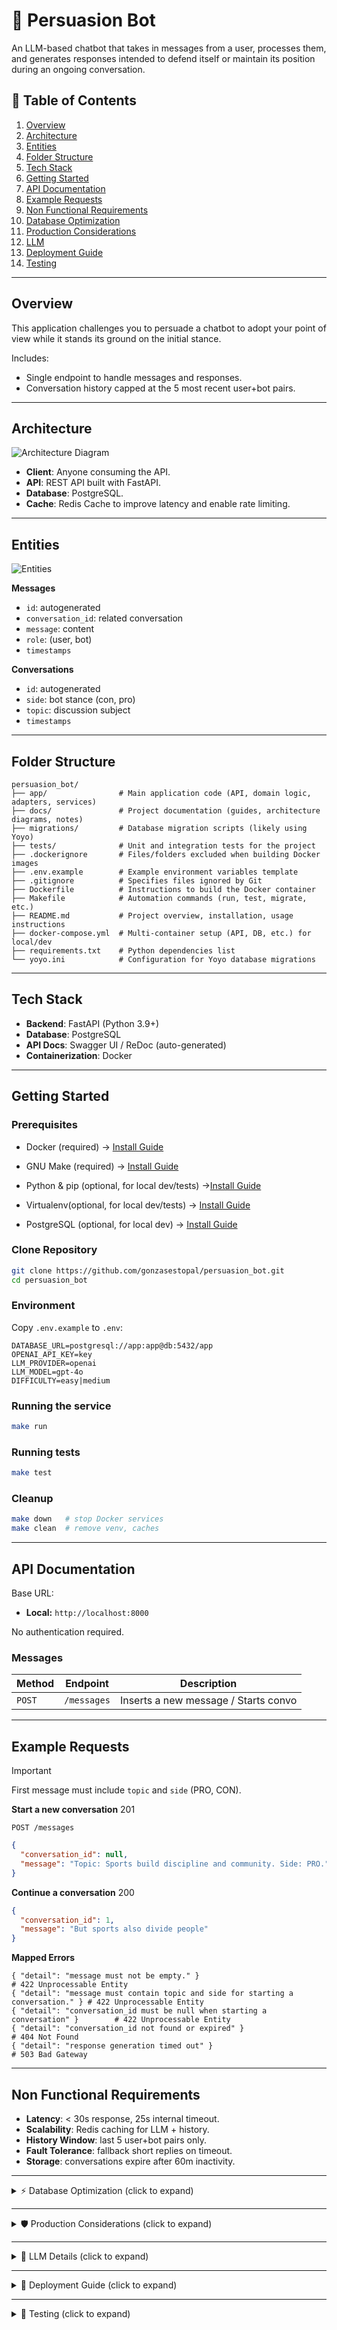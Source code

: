 # 🤖 Persuasion Bot
An LLM-based chatbot that takes in messages from a user, processes them, and generates responses intended to defend itself or maintain its position during an ongoing conversation.

## 📜 Table of Contents
1. [Overview](#overview)
2. [Architecture](#architecture)
3. [Entities](#entities)
4. [Folder Structure](#folder-structure)
5. [Tech Stack](#tech-stack)
6. [Getting Started](#getting-started)
7. [API Documentation](#api-documentation)
8. [Example Requests](#example-requests)
9. [Non Functional Requirements](#non-functional-requirements)
10. [Database Optimization](#database-optimization)
11. [Production Considerations](#production-considerations)
12. [LLM](#llm)
13. [Deployment Guide](#deployment-guide)
14. [Testing](#testing)

---

## Overview
This application challenges you to persuade a chatbot to adopt your point of view while it stands its ground on the initial stance.

Includes:
- Single endpoint to handle messages and responses.
- Conversation history capped at the 5 most recent user+bot pairs.

---

## Architecture
![Architecture Diagram](docs/architecture.png?v=2)

- **Client**: Anyone consuming the API.
- **API**: REST API built with FastAPI.
- **Database**: PostgreSQL.
- **Cache**: Redis Cache to improve latency and enable rate limiting.

---

## Entities
![Entities](docs/entities.png)

**Messages**
- `id`: autogenerated
- `conversation_id`: related conversation
- `message`: content
- `role`: (user, bot)
- `timestamps`

**Conversations**
- `id`: autogenerated
- `side`: bot stance (con, pro)
- `topic`: discussion subject
- `timestamps`

---

## Folder Structure
```text
persuasion_bot/
├── app/                # Main application code (API, domain logic, adapters, services)
├── docs/               # Project documentation (guides, architecture diagrams, notes)
├── migrations/         # Database migration scripts (likely using Yoyo)
├── tests/              # Unit and integration tests for the project
├── .dockerignore       # Files/folders excluded when building Docker images
├── .env.example        # Example environment variables template
├── .gitignore          # Specifies files ignored by Git
├── Dockerfile          # Instructions to build the Docker container
├── Makefile            # Automation commands (run, test, migrate, etc.)
├── README.md           # Project overview, installation, usage instructions
├── docker-compose.yml  # Multi-container setup (API, DB, etc.) for local/dev
├── requirements.txt    # Python dependencies list
└── yoyo.ini            # Configuration for Yoyo database migrations
```

---

## Tech Stack
- **Backend**: FastAPI (Python 3.9+)
- **Database**: PostgreSQL
- **API Docs**: Swagger UI / ReDoc (auto-generated)
- **Containerization**: Docker

---

## Getting Started

### Prerequisites
- Docker (required) → [Install Guide](https://docs.docker.com/engine/install/)
- GNU Make (required) → [Install Guide](https://www.gnu.org/software/make/)

- Python & pip (optional, for local dev/tests) →[Install Guide](https://wiki.python.org/moin/BeginnersGuide/Download)
- Virtualenv(optional, for local dev/tests) → [Install Guide](https://virtualenv.pypa.io/en/latest/installation.html)
- PostgreSQL (optional, for local dev)  → [Install Guide](https://www.postgresql.org/docs/current/tutorial-install.html)

### Clone Repository
```bash
git clone https://github.com/gonzasestopal/persuasion_bot.git
cd persuasion_bot
```

### Environment
Copy `.env.example` to `.env`:
```
DATABASE_URL=postgresql://app:app@db:5432/app
OPENAI_API_KEY=key
LLM_PROVIDER=openai
LLM_MODEL=gpt-4o
DIFFICULTY=easy|medium
```

### Running the service
```bash
make run
```

### Running tests
```bash
make test
```

### Cleanup
```bash
make down   # stop Docker services
make clean  # remove venv, caches
```

---

## API Documentation

Base URL:
- **Local:** `http://localhost:8000`

No authentication required.

### Messages
| Method | Endpoint    | Description                       |
|--------|------------|-----------------------------------|
| `POST` | `/messages`| Inserts a new message / Starts convo |

---

## Example Requests

> [!IMPORTANT]
> First message must include `topic` and `side` (PRO, CON).

**Start a new conversation** 201
```http
POST /messages
```
```json
{
  "conversation_id": null,
  "message": "Topic: Sports build discipline and community. Side: PRO."
}
```

**Continue a conversation** 200
```json
{
  "conversation_id": 1,
  "message": "But sports also divide people"
}
```

**Mapped Errors**
```
{ "detail": "message must not be empty." }                                       # 422 Unprocessable Entity
{ "detail": "message must contain topic and side for starting a conversation." } # 422 Unprocessable Entity
{ "detail": "conversation_id must be null when starting a conversation" }        # 422 Unprocessable Entity
{ "detail": "conversation_id not found or expired" }                             # 404 Not Found
{ "detail": "response generation timed out" }                                    # 503 Bad Gateway
````

---

## Non Functional Requirements
- **Latency**: < 30s response, 25s internal timeout.
- **Scalability**: Redis caching for LLM + history.
- **History Window**: last 5 user+bot pairs only.
- **Fault Tolerance**: fallback short replies on timeout.
- **Storage**: conversations expire after 60m inactivity.

---

<details>
  <summary>⚡ Database Optimization (click to expand)</summary>

- **conversations (expires_at)**
  Speeds up lookups for active conversations.

- **messages (conversation_id, created_at)**
  Optimizes retrieval of the last N messages.

- **messages (conversation_id, created_at DESC, id DESC)**
  Optimizes “latest N” queries with deterministic ordering.

</details>

---

<details>
  <summary>🛡️ Production Considerations (click to expand)</summary>

- Expired conversations not physically deleted (cleanup job needed in prod).
- Use **atomic transactions** to store user+bot messages together.

**Caching Strategy**
1. **Idempotency keys** → prevent retries from duplicating.
2. **Conversation history cache** → Redis, TTL 30–60m.
3. **LLM reply cache** → hash-based key, TTL 1–24h.

</details>

---

<details>
  <summary>🧠 LLM Details (click to expand)</summary>

We support **OpenAI GPT-4o** and **Anthropic Claude 3.5**.

- **Prompt budget:** ≤ 3k tokens.
- **Output cap:** ~80–120 tokens.
- **Window:** last 5 user+bot pairs included.

**GPT-4o**
- Fastest, first tokens in 1–2s, usually <10s for full reply.

**Claude 3.5 Sonnet**
- More conversational, <10s medium replies, slightly slower than GPT-4o.

**Claude 3.5 Opus**
- Excluded (too slow, can exceed 30s SLA).

</details>

---

<details>
  <summary>🚀 Deployment Guide (click to expand)</summary>

1. Provision **PostgreSQL** (Supabase/Neon/etc.).

2. Build & push Docker image:
   ```bash
   docker build -t gonzasestopal/persuasion-bot:v1 .
   docker push gonzasestopal/persuasion-bot:v1
   ```

3. Configure env vars in PaaS:
   ```
   DATABASE_URL=postgres://...
   OPENAI_API_KEY=your_api_key
   ```

4. Deploy container image.

5. Run migrations:
   ```bash
   make migrate
   ```

</details>

---


<details>
  <summary> 🧪 Testing  (click to expand) </summary>

### Install Dependencies
Ensure all required dependencies are installed before running the test suite:
```bash
make install
```
### Run Tests with Coverage
Execute the full test suite with coverage reporting:
```bash
make test
```

</details>
